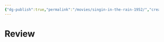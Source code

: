 ```yaml
---
{"dg-publish":true,"permalink":"/movies/singin-in-the-rain-1952/","created":"2024-06-18","updated":"2024-06-18"}
---
```



# Review
